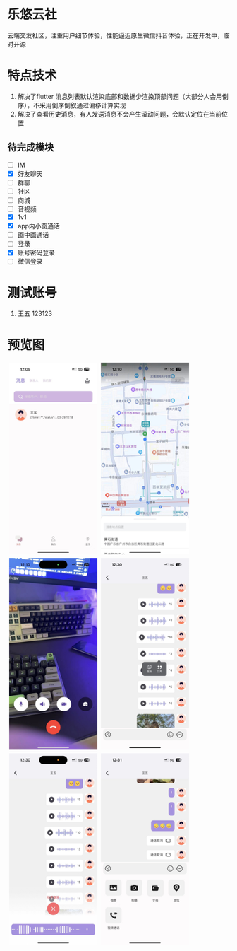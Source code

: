 # 乐悠云社

云端交友社区，注重用户细节体验，性能逼近原生微信抖音体验，正在开发中，临时开源

# 特点技术

1. 解决了flutter 消息列表默认渲染底部和数据少渲染顶部问题（大部分人会用倒序），不采用倒序倒叙通过偏移计算实现
2. 解决了查看历史消息，有人发送消息不会产生滚动问题，会默认定位在当前位置

## 待完成模块

* [ ]  IM
  * [X]  好友聊天
  * [ ]  群聊
* [ ]  社区
* [ ]  商城
* [ ]  音视频
  * [X]  1v1
  * [X]  app内小窗通话
  * [ ]  画中画通话
* [ ]  登录
  * [X]  账号密码登录
  * [ ]  微信登录

# 测试账号

1. 王五 123123

# 预览图

<div style="display:flex;flex-wrap:wrap">
<img src="./images/README/1712031825084.png" width="200" style="margin:4px">
<img src="./images/README/1971712031714_.pic.jpg" width="200" style="margin:4px">
<img src="./images/README/1981712031715_.pic.jpg" width="200" style="margin:4px">
<img src="./images/README/1991712032307_.pic.jpg" width="200" style="margin:4px">
<img src="./images/README/2001712032308_.pic.jpg" width="200" style="margin:4px">
<img src="./images/README/2011712032309_.pic.jpg" width="200" style="margin:4px">
<div>
